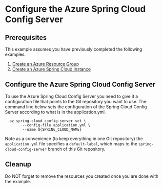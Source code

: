 
# Configure the Azure Spring Cloud Config Server

## Prerequisites

This example assumes you have previously completed the following examples.

1. [Create an Azure Resource Group](../../resourcegroup-create/README.md)
1. [Create an Azure Spring Cloud instance](../create/README.md)

## Configure the Azure Spring Cloud Config Server

To use the Azure Spring Cloud Config Server you need to give it a configuration
file that points to the Git repository you want to use. The command line below
sets the configuration of the Spring Cloud Config Server according to what is in
the application.yml.

```shell
  az spring-cloud config-server set \
        --config-file application.yml \
        --name ${SPRING_CLOUD_NAME}
```

Note as a convenience (to keep everything in one Git repository) the `application.yml`
file specifies a `default-label`, which maps to the `spring-cloud-config-server`
branch of this Git repository.

## Cleanup

Do NOT forget to remove the resources you created once you are done with the example.
